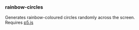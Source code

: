 ### rainbow-circles

Generates rainbow-coloured circles randomly across the screen.
<br>
Requires [p5.js](https://p5js.org/)